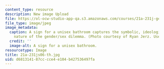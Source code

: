 ```yaml
---
content_type: resource
description: New image Upload
file: https://ol-ocw-studio-app-qa.s3.amazonaws.com/courses/21a-231j-gender-sexuality-and-society-spring-2006/d681314187cccce4e104b427536497fa_21a-231js06-th.jpg
file_type: image/jpeg
image_metadata:
  caption: A sign for a unisex bathroom captures the symbolic, ideological, and institutional
    nature of the gender/sex dilemma. (Photo courtesy of Ryan Jerz. Used with permission.)
  credit: ''
  image-alt: A sign for a unisex bathroom.
resourcetype: Image
title: 21a-231js06-th.jpg
uid: d6813141-87cc-cce4-e104-b427536497fa
---
```

